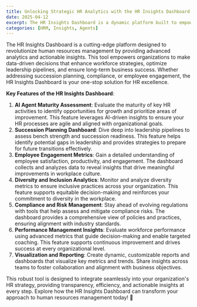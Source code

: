 ```yaml
---
title: Unlocking Strategic HR Analytics with the HR Insights Dashboard
date: 2025-04-12
excerpt: The HR Insights Dashboard is a dynamic platform built to empower organizations with actionable insights into human resources management.
categories: [HRM, Insights, Agents]
---
```


The HR Insights Dashboard is a cutting-edge platform designed to revolutionize human resources management by providing advanced analytics and actionable insights. This tool empowers organizations to make data-driven decisions that enhance workforce strategies, optimize leadership pipelines, and ensure long-term business success. Whether addressing succession planning, compliance, or employee engagement, the HR Insights Dashboard is your one-stop solution for HR excellence.

**Key Features of the HR Insights Dashboard**:

1. **AI Agent Maturity Assessment**: Evaluate the maturity of key HR activities to identify opportunities for growth and prioritize areas of improvement. This feature leverages AI-driven insights to ensure your HR processes are agile and aligned with organizational goals.
2. **Succession Planning Dashboard**: Dive deep into leadership pipelines to assess bench strength and succession readiness. This feature helps identify potential gaps in leadership and provides strategies to prepare for future transitions effectively.
3. **Employee Engagement Metrics**: Gain a detailed understanding of employee satisfaction, productivity, and engagement. The dashboard collects and analyzes data to reveal insights that drive meaningful improvements in workplace culture.
4. **Diversity and Inclusion Analytics**: Monitor and analyze diversity metrics to ensure inclusive practices across your organization. This feature supports equitable decision-making and reinforces your commitment to diversity in the workplace.
5. **Compliance and Risk Management**: Stay ahead of evolving regulations with tools that help assess and mitigate compliance risks. The dashboard provides a comprehensive view of policies and practices, ensuring alignment with industry standards.
6. **Performance Management Insights**: Evaluate workforce performance using advanced metrics that guide decision-making and enable targeted coaching. This feature supports continuous improvement and drives success at every organizational level.
7. **Visualization and Reporting**: Create dynamic, customizable reports and dashboards that visualize key metrics and trends. Share insights across teams to foster collaboration and alignment with business objectives.

This robust tool is designed to integrate seamlessly into your organization's HR strategy, providing transparency, efficiency, and actionable insights at every step. Explore how the HR Insights Dashboard can transform your approach to human resources management today! 🚀